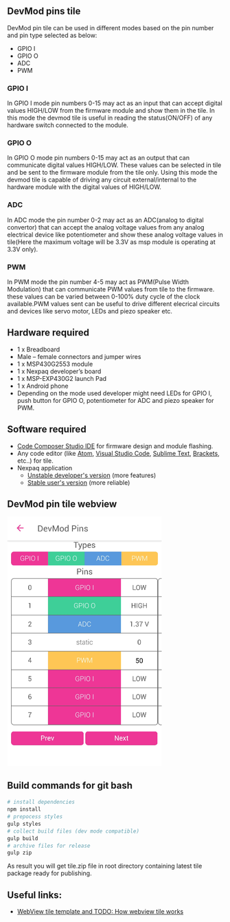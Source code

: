 ## DevMod pins tile
DevMod pin tile can be used in different modes based on the pin number and pin type selected as below:
- GPIO I        
- GPIO O          
- ADC        
- PWM

### GPIO I 
In GPIO I mode pin numbers 0-15 may act as an input that can accept digital values HIGH/LOW from the firmware module and show them in the tile. In this mode the devmod tile is useful in reading the status(ON/OFF) of any hardware switch connected to the module.

### GPIO O
In GPIO O mode pin numbers 0-15 may act as an output that can communicate digital values HIGH/LOW. These values can be selected in tile and be sent to the firmware module from the tile only. Using this mode the devmod tile is capable of driving any circuit external/internal to the hardware module with the digital values of HIGH/LOW.

### ADC
In ADC mode the pin number 0-2 may act as an ADC(analog to digital convertor) that can accept the analog voltage values from any analog electrical device like potentiometer and show these analog voltage values in tile(Here the maximum voltage will be 3.3V as msp module is operating at 3.3V only).

### PWM
In PWM mode the pin number 4-5 may act as PWM(Pulse Width Modulation) that can communicate PWM values from tile to the firmware. these values can be varied between 0-100% duty cycle of the clock available.PWM values sent can be useful to drive different elecrical circuits and devices like servo motor, LEDs and piezo speaker etc.

## Hardware required
- 1 x Breadboard
- Male – female connectors and jumper wires
- 1 x MSP430G2553 module
- 1 x Nexpaq developer’s board
- 1 x MSP-EXP430G2 launch Pad
- 1 x Android phone
- Depending on the mode used developer might need LEDs for GPIO I, push button for GPIO O, potentiometer for ADC and piezo speaker for PWM.

## Software required

- [Code Composer Studio IDE][ccs] for firmware design and module flashing.
- Any code editor (like [Atom][atom], [Visual Studio Code][vscode], [Sublime Text][sublime], [Brackets][brackets], etc..) for tile.
- Nexpaq application
  - [Unstable developer's version][unstableapp] (more features)
  - [Stable user's version][stableapp] (more reliable)

## DevMod pin tile webview
![snapshot]
## Build commands for git bash
```bash
# install dependencies
npm install
# prepocess styles
gulp styles
# collect build files (dev mode compatible)
gulp build
# archive files for release
gulp zip
```
As result you will get tile.zip file in root directory containing latest tile package ready for publishing.

## Useful links:
- [WebView tile template and TODO: How webview tile works][webview-template]

[snapshot]:https://github.com/moduware/tile-devmod-pins/blob/updates/devmod%20pins%20tile/2017-11-08-12-58-54.png
[stableapp]: https://nexpaq.com/app
[unstableapp]: https://nexpaq.com/app-dev
[ccs]: http://www.ti.com/tool/CCSTUDIO
[atom]: https://atom.io/
[vscode]: https://code.visualstudio.com/
[sublime]: https://www.sublimetext.com/
[webview-template]: https://github.com/nexpaq/webview-tile-template
[brackets]: http://brackets.io/
